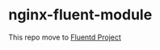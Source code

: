 nginx-fluent-module
===================

This repo move to [Fluentd Project][1]

[1]: https://github.com/fluent/nginx-fluentd-module